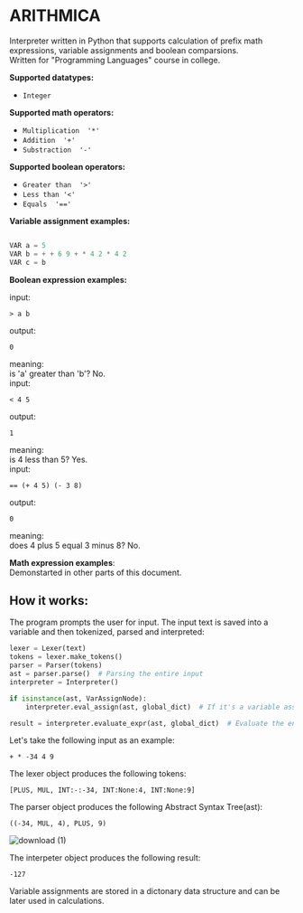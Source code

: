  # ARITHMICA
  
Interpreter written in Python that supports calculation of prefix math expressions, variable assignments and boolean comparsions.\
Written for "Programming Languages" course in college.




**Supported datatypes:**
* `Integer`

**Supported math operators:**
* `Multiplication  '*'`
* `Addition  '+'`
* `Substraction  '-'`

**Supported boolean operators:**
* `Greater than  '>'`
* `Less than '<'`
* `Equals  '=='`



**Variable assignment examples:**


```python

VAR a = 5
VAR b = + + 6 9 + * 4 2 * 4 2
VAR c = b

```
**Boolean expression examples:**

input:
```
> a b
```
output:
```
0
```
meaning:\
is 'a' greater than 'b'? No.\
input:
```
< 4 5
```
output:
```
1
```
meaning:\
is 4 less than 5? Yes.\
input:
```
== (+ 4 5) (- 3 8)
```
output:
```
0
```
meaning:\
does 4 plus 5 equal 3 minus 8? No.


**Math expression examples**:\
Demonstarted in other parts of this document.


## How it works:
The program prompts the user for input. The input text is saved into a variable and then tokenized, parsed and interpreted:
```python
lexer = Lexer(text)
tokens = lexer.make_tokens()
parser = Parser(tokens)
ast = parser.parse()  # Parsing the entire input
interpreter = Interpreter()

if isinstance(ast, VarAssignNode):
    interpreter.eval_assign(ast, global_dict)  # If it's a variable assignment, evaluate it and put result in the dict

result = interpreter.evaluate_expr(ast, global_dict)  # Evaluate the entire expression

```

Let's take the following input as an example:
```
+ * -34 4 9
```
The lexer object produces the following tokens:
```
[PLUS, MUL, INT:-:-34, INT:None:4, INT:None:9]
```

The parser object produces the following Abstract Syntax Tree(ast):
```
((-34, MUL, 4), PLUS, 9)
```
![download (1)](https://github.com/AlonKigelman/Arithmica/assets/72994068/25d8bf3c-34d9-4238-a867-4b991ca4517b)


The interpeter object produces the following result:
```
-127
```

Variable assignments are stored in a dictonary data structure and can be later used in calculations.
